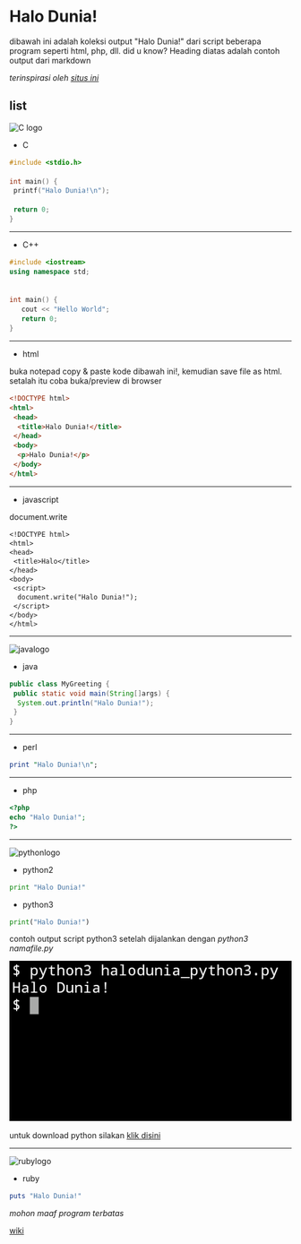 # Halo Dunia!

dibawah ini adalah koleksi output "Halo Dunia!" dari script beberapa program seperti html, php, dll.
did u know? Heading diatas adalah contoh output dari markdown

*terinspirasi oleh [situs ini](http://helloworldcollection.de)*


## list

![C logo](https://fedrikaristiyanto.github.io/halo-dunia/img/clogo.svg)

- C

```c
#include <stdio.h>

int main() {
 printf("Halo Dunia!\n");

 return 0;
}
```


***

- C++

```c++
#include <iostream>
using namespace std;


int main() {
   cout << "Hello World";
   return 0;
}
```

***

- html

buka notepad copy & paste kode dibawah ini!, kemudian save file as html.
setalah itu coba buka/preview di browser

```html
<!DOCTYPE html>
<html>
 <head>
  <title>Halo Dunia!</title>
 </head>
 <body>
  <p>Halo Dunia!</p>
 </body>
</html>
```

***

- javascript

document.write

```
<!DOCTYPE html>
<html>
<head>
 <title>Halo</title>
</head>
<body>
 <script>
  document.write("Halo Dunia!");
 </script>
</body>
</html>
```

***

![javalogo](https://fedrikaristiyanto.github.io/halo-dunia/img/javalogo.svg)

- java

```java
public class MyGreeting {
 public static void main(String[]args) {
  System.out.println("Halo Dunia!");
 }
}
```

***

- perl

```perl
print "Halo Dunia!\n";
```

***

- php

```php
<?php
echo "Halo Dunia!";
?>
```

***

![pythonlogo](https://fedrikaristiyanto.github.io/halo-dunia/img/pythonlogo.svg)

- python2

```python
print "Halo Dunia!"
```


- python3

```python
print("Halo Dunia!")
```
contoh output script python3 setelah dijalankan dengan _python3 namafile.py_

![output](https://raw.githubusercontent.com/fedrikaristiyanto/halo-dunia/master/img/20190522_123340.png)

untuk download python silakan [klik disini](https://www.python.org)

***

![rubylogo](https://fedrikaristiyanto.github.io/halo-dunia/img/rubylogo.svg)

- ruby

```ruby
puts "Halo Dunia!"
```

*mohon maaf program terbatas*

[wiki](https://github.com/fedrikaristiyanto/halo-dunia/wiki)
